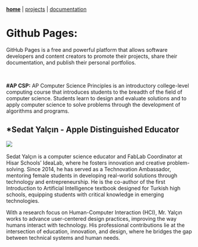 **[home](README.md)** | [projects](projects.md) | [documentation](documentation.md)
# **Github Pages:**

GitHub Pages is a free and powerful platform that allows software developers and content creators to promote their projects, share their documentation, and publish their personal portfolios.

<br>

**#AP CSP:**
AP Computer Science Principles is an introductory college-level computing course that introduces students to the breadth of the field of computer science. Students learn to design and evaluate solutions and to apply computer science to solve problems through the development of algorithms and programs. 

## *Sedat Yalçın - Apple Distinguished Educator 

<img src="media/Sedat yalçın.jpg" width="300">

Sedat Yalçın is a computer science educator and FabLab Coordinator at Hisar Schools’ IdeaLab, where he fosters innovation and creative problem-solving. Since 2014, he has served as a Technovation Ambassador, mentoring female students in developing real-world solutions through technology and entrepreneurship. He is the co-author of the first Introduction to Artificial Intelligence textbook designed for Turkish high schools, equipping students with critical knowledge in emerging technologies.

With a research focus on Human-Computer Interaction (HCI), Mr. Yalçın works to advance user-centered design practices, improving the way humans interact with technology. His professional contributions lie at the intersection of education, innovation, and design, where he bridges the gap between technical systems and human needs.
